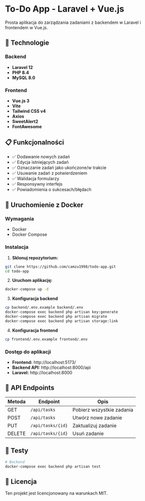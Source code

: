 # To-Do App - Laravel + Vue.js

Prosta aplikacja do zarządzania zadaniami z backendem w Laravel i frontendem w Vue.js.

## 🚀 Technologie

### Backend
- **Laravel 12**
- **PHP 8.4**
- **MySQL 8.0**

### Frontend
- **Vue.js 3**
- **Vite**
- **Tailwind CSS v4**
- **Axios**
- **SweetAlert2**
- **FontAwesome**

## 📋 Funkcjonalności

- ✅ Dodawanie nowych zadań
- ✅ Edycja istniejących zadań
- ✅ Oznaczanie zadań jako ukończone/w trakcie
- ✅ Usuwanie zadań z potwierdzeniem
- ✅ Walidacja formularzy
- ✅ Responsywny interfejs
- ✅ Powiadomienia o sukcesach/błędach

## 🐳 Uruchomienie z Docker

### Wymagania
- Docker
- Docker Compose

### Instalacja

1. **Sklonuj repozytorium:**
```bash
git clone https://github.com/camzu1998/todo-app.git
cd todo-app
```

2. **Uruchom aplikację:**
```bash
docker-compose up -d
```

3. **Konfiguracja backend**
```bash
cp backend/.env.example backend/.env
docker-compose exec backend php artisan key:generate
docker-compose exec backend php artisan migrate
docker-compose exec backend php artisan storage:link
```
4. **Konfiguracja frontend**
```bash
cp frontend/.env.example frontend/.env
```

### Dostęp do aplikacji

- **Frontend:** http://localhost:5173/
- **Backend API:** http://localhost:8000/api
- **Laravel:** http://localhost:8000


## 🔗 API Endpoints

| Metoda | Endpoint | Opis |
|--------|----------|------|
| GET | `/api/tasks` | Pobierz wszystkie zadania |
| POST | `/api/tasks` | Utwórz nowe zadanie |
| PUT | `/api/tasks/{id}` | Zaktualizuj zadanie |
| DELETE | `/api/tasks/{id}` | Usuń zadanie |

## 🧪 Testy

```bash
# Backend
docker-compose exec backend php artisan test
```

## 📄 Licencja

Ten projekt jest licencjonowany na warunkach MIT.